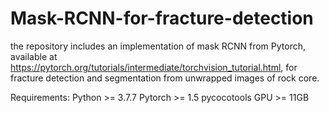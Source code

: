 # Mask-RCNN-for-fracture-detection

the repository includes an implementation of mask RCNN from Pytorch, available at https://pytorch.org/tutorials/intermediate/torchvision_tutorial.html, for fracture detection and segmentation from unwrapped images of rock core. 

Requirements:
  Python >= 3.7.7
  Pytorch >= 1.5 
  pycocotools 
  GPU >= 11GB 
